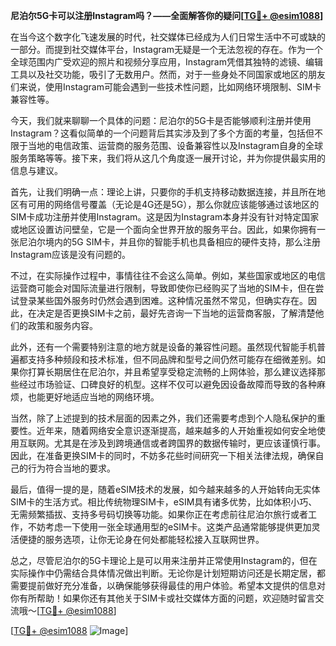 **尼泊尔5G卡可以注册Instagram吗？——全面解答你的疑问[[TG💪+ @esim1088](https://t.me/s/esim1088)]**

在当今这个数字化飞速发展的时代，社交媒体已经成为人们日常生活中不可或缺的一部分。而提到社交媒体平台，Instagram无疑是一个无法忽视的存在。作为一个全球范围内广受欢迎的照片和视频分享应用，Instagram凭借其独特的滤镜、编辑工具以及社交功能，吸引了无数用户。然而，对于一些身处不同国家或地区的朋友们来说，使用Instagram可能会遇到一些技术性问题，比如网络环境限制、SIM卡兼容性等。

今天，我们就来聊聊一个具体的问题：尼泊尔的5G卡是否能够顺利注册并使用Instagram？这看似简单的一个问题背后其实涉及到了多个方面的考量，包括但不限于当地的电信政策、运营商的服务范围、设备兼容性以及Instagram自身的全球服务策略等等。接下来，我们将从这几个角度逐一展开讨论，并为你提供最实用的信息与建议。

首先，让我们明确一点：理论上讲，只要你的手机支持移动数据连接，并且所在地区有可用的网络信号覆盖（无论是4G还是5G），那么你就应该能够通过该地区的SIM卡成功注册并使用Instagram。这是因为Instagram本身并没有针对特定国家或地区设置访问壁垒，它是一个面向全世界开放的服务平台。因此，如果你拥有一张尼泊尔境内的5G SIM卡，并且你的智能手机也具备相应的硬件支持，那么注册Instagram应该是没有问题的。

不过，在实际操作过程中，事情往往不会这么简单。例如，某些国家或地区的电信运营商可能会对国际流量进行限制，导致即使你已经购买了当地的SIM卡，但在尝试登录某些国外服务时仍然会遇到困难。这种情况虽然不常见，但确实存在。因此，在决定是否更换SIM卡之前，最好先咨询一下当地的运营商客服，了解清楚他们的政策和服务内容。

此外，还有一个需要特别注意的地方就是设备的兼容性问题。虽然现代智能手机普遍都支持多种频段和技术标准，但不同品牌和型号之间仍然可能存在细微差别。如果你打算长期居住在尼泊尔，并且希望享受稳定流畅的上网体验，那么建议选择那些经过市场验证、口碑良好的机型。这样不仅可以避免因设备故障而导致的各种麻烦，也能更好地适应当地的网络环境。

当然，除了上述提到的技术层面的因素之外，我们还需要考虑到个人隐私保护的重要性。近年来，随着网络安全意识逐渐提高，越来越多的人开始重视如何安全地使用互联网。尤其是在涉及到跨境通信或者跨国界的数据传输时，更应该谨慎行事。因此，在准备更换SIM卡的同时，不妨多花些时间研究一下相关法律法规，确保自己的行为符合当地的要求。

最后，值得一提的是，随着eSIM技术的发展，如今越来越多的人开始转向无实体SIM卡的生活方式。相比传统物理SIM卡，eSIM具有诸多优势，比如体积小巧、无需频繁插拔、支持多号码切换等功能。如果你正在考虑前往尼泊尔旅行或者工作，不妨考虑一下使用一张全球通用型的eSIM卡。这类产品通常能够提供更加灵活便捷的服务选项，让你无论身在何处都能轻松接入互联网世界。

总之，尽管尼泊尔的5G卡理论上是可以用来注册并正常使用Instagram的，但在实际操作中仍需结合具体情况做出判断。无论你是计划短期访问还是长期定居，都需要提前做好充分准备，以确保能够获得最佳的用户体验。希望本文提供的信息对你有所帮助！如果你还有其他关于SIM卡或社交媒体方面的问题，欢迎随时留言交流哦～[[TG💪+ @esim1088](https://t.me/s/esim1088)]

[[TG💪+ @esim1088](https://t.me/s/esim1088) ![Image](https://i.postimg.cc/4NQfJmqS/Snipaste-2025-05-13-00-14-12.png)]